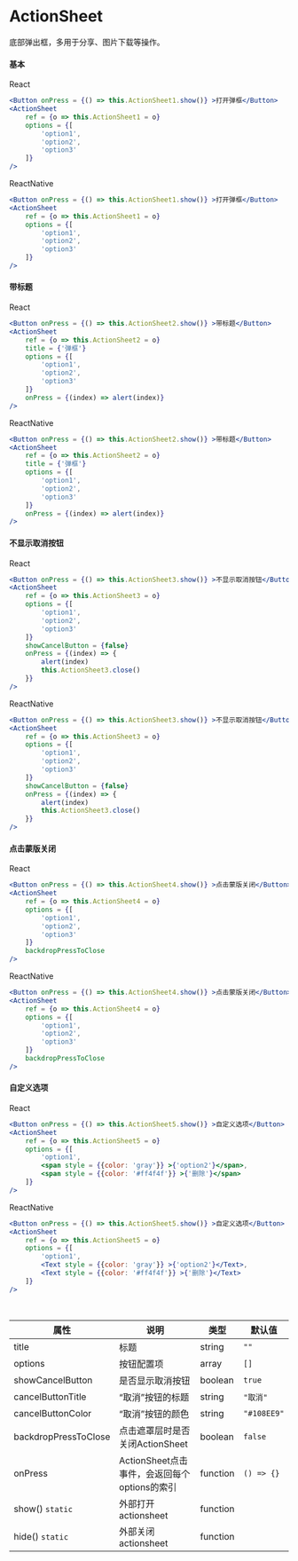 # ActionSheet

底部弹出框，多用于分享、图片下载等操作。

#### 基本

React

```jsx
<Button onPress = {() => this.ActionSheet1.show()} >打开弹框</Button>
<ActionSheet
    ref = {o => this.ActionSheet1 = o}
    options = {[
        'option1',
        'option2',
        'option3'
    ]}
/>
```

ReactNative

```jsx
<Button onPress = {() => this.ActionSheet1.show()} >打开弹框</Button>
<ActionSheet
    ref = {o => this.ActionSheet1 = o}
    options = {[
        'option1',
        'option2',
        'option3'
    ]}
/>
```

#### 带标题

React

```jsx
<Button onPress = {() => this.ActionSheet2.show()} >带标题</Button>
<ActionSheet
    ref = {o => this.ActionSheet2 = o}
    title = {'弹框'}
    options = {[
        'option1',
        'option2',
        'option3'
    ]}
    onPress = {(index) => alert(index)}
/>
```

ReactNative

```jsx
<Button onPress = {() => this.ActionSheet2.show()} >带标题</Button>
<ActionSheet
    ref = {o => this.ActionSheet2 = o}
    title = {'弹框'}
    options = {[
        'option1',
        'option2',
        'option3'
    ]}
    onPress = {(index) => alert(index)}
/>
```

#### 不显示取消按钮

React

```jsx
<Button onPress = {() => this.ActionSheet3.show()} >不显示取消按钮</Button>
<ActionSheet
    ref = {o => this.ActionSheet3 = o}
    options = {[
        'option1',
        'option2',
        'option3'
    ]}
    showCancelButton = {false}
    onPress = {(index) => {
        alert(index)
        this.ActionSheet3.close()
    }}
/>
```

ReactNative

```jsx
<Button onPress = {() => this.ActionSheet3.show()} >不显示取消按钮</Button>
<ActionSheet
    ref = {o => this.ActionSheet3 = o}
    options = {[
        'option1',
        'option2',
        'option3'
    ]}
    showCancelButton = {false}
    onPress = {(index) => {
        alert(index)
        this.ActionSheet3.close()
    }}
/>
```

#### 点击蒙版关闭

React

```jsx
<Button onPress = {() => this.ActionSheet4.show()} >点击蒙版关闭</Button>
<ActionSheet
    ref = {o => this.ActionSheet4 = o}
    options = {[
        'option1',
        'option2',
        'option3'
    ]}
    backdropPressToClose
/>
```

ReactNative

```jsx
<Button onPress = {() => this.ActionSheet4.show()} >点击蒙版关闭</Button>
<ActionSheet
    ref = {o => this.ActionSheet4 = o}
    options = {[
        'option1',
        'option2',
        'option3'
    ]}
    backdropPressToClose
/>
```

#### 自定义选项

React

```jsx
<Button onPress = {() => this.ActionSheet5.show()} >自定义选项</Button>
<ActionSheet
    ref = {o => this.ActionSheet5 = o}
    options = {[
        'option1',
        <span style = {{color: 'gray'}} >{'option2'}</span>,
        <span style = {{color: '#ff4f4f'}} >{'删除'}</span>
    ]}
/>
```

ReactNative

```jsx
<Button onPress = {() => this.ActionSheet5.show()} >自定义选项</Button>
<ActionSheet
    ref = {o => this.ActionSheet5 = o}
    options = {[
        'option1',
        <Text style = {{color: 'gray'}} >{'option2'}</Text>,
        <Text style = {{color: '#ff4f4f'}} >{'删除'}</Text>
    ]}
/>
```

<br/>

属性 | 说明 | 类型 | 默认值
----|-----|------|------
title | 标题 | string | `""`
options | 按钮配置项 | array | `[]`
showCancelButton | 是否显示取消按钮 | boolean | `true`
cancelButtonTitle | “取消”按钮的标题 | string | `"取消"`
cancelButtonColor | “取消”按钮的颜色 | string | `"#108EE9"`
backdropPressToClose | 点击遮罩层时是否关闭ActionSheet | boolean | `false`
onPress | ActionSheet点击事件，会返回每个options的索引 | function | `() => {}`
show() `static` | 外部打开actionsheet | function | |
hide()  `static` | 外部关闭actionsheet | function | |